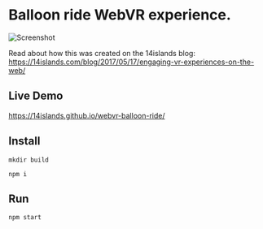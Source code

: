 # Balloon ride WebVR experience.

![Screenshot](https://src0.responsive.io/webp/w=672/https://14islands.com/images/blog/2017-05-17-interactive-webvr/balloon-experiment.jpg)

Read about how this was created on the 14islands blog: https://14islands.com/blog/2017/05/17/engaging-vr-experiences-on-the-web/

## Live Demo
https://14islands.github.io/webvr-balloon-ride/

## Install

`mkdir build`

`npm i`

## Run

`npm start`
